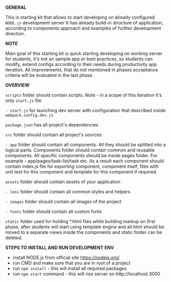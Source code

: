 **GENERAL**

This is starting kit that allows to start developing on already configured `NODE.js` development server
It has already build-in structure of application, according to components approach
and examples of further development direction.

**NOTE**

Main goal of this starting kit is quick starting developing on working server for students, it's not an sample app or best practices,
so students can modify, extend configs according to their needs during productivity app iteration. All improvements,
that do not mentioned in phases acceptance criteria will be evaluated in the last phase.

**OVERVIEW**

`scripts` folder should contain scripts. Note - in a scope of this iteration it's only `start.js` file

`- start.js` for launching dev server with configuration that described inside `webpack.config.dev.js`

`package.json` has all project's dependencies

`src` folder should contain all project's sources

`- app` folder should contain all components. All they should be splitted into a logical parts. Components folder should contain common and reusable components.
All specific components should be inside pages folder. For example - app/pages/task-list/task etc.
As a result each component should contain index.js file for exporting component, component itself, files with unit test for this component and template for this component if required.

`assets` folder should contain assets of your application

`- less` folder should contain all common styles and helpers

`- images` folder should contain all images of the project

`- fonts` folder should contain all custom fonts

`static` folder used for holding *.html files while building markup on first phase, after students will start using template engine and all html
should be moved to a separate views inside the components and static folder can be deleted.

**STEPS TO INSTALL AND RUN DEVELOPMENT ENV**
- install NODE.js from official site https://nodejs.org/
- run CMD and make sure that you are in root of a project
- run `npm install` - this will install all required packages
- run `npm start` command - this will rise server on http://localhost:3000
